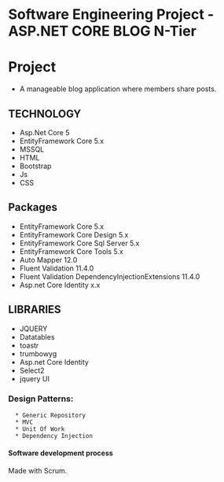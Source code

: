 # Software Engineering Project -ASP.NET CORE BLOG N-Tier
 

# Project
* A manageable blog application where members share posts.




## TECHNOLOGY

* Asp.Net Core 5
* EntityFramework Core 5.x
* MSSQL
* HTML
* Bootstrap
* Js
* CSS


## Packages

* EntityFramework Core 5.x
* EntityFramework Core Design 5.x
* EntityFramework Core Sql Server  5.x
* EntityFramework Core Tools 5.x
* Auto Mapper 12.0
* Fluent Validation 11.4.0
* Fluent Validation DependencyInjectionExtensions 11.4.0
* Asp.net Core Identity x.x
## LIBRARIES 
 * JQUERY
 * Datatables
 * toastr
 * trumbowyg
 * Asp.net Core Identity
 * Select2
 * jquery UI

 ### Design Patterns:
      * Generic Repository                                                                                                                                      
      * MVC                                                                                                                                     
      * Unit Of Work
      * Dependency Injection
      
       
  
               
####  Software development process
 Made with Scrum.
 
